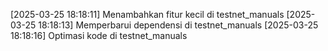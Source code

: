 [2025-03-25 18:18:11] Menambahkan fitur kecil di testnet_manuals
[2025-03-25 18:18:13] Memperbarui dependensi di testnet_manuals
[2025-03-25 18:18:16] Optimasi kode di testnet_manuals
